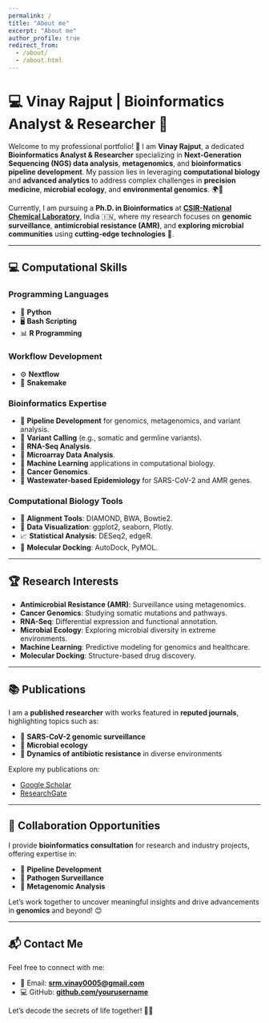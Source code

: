 ```yaml
---
permalink: /
title: "About me"
excerpt: "About me"
author_profile: true
redirect_from: 
  - /about/
  - /about.html
---
```


# 💻 Vinay Rajput | Bioinformatics Analyst & Researcher 🧬

Welcome to my professional portfolio! 🎉 I am **Vinay Rajput**, a dedicated **Bioinformatics Analyst & Researcher** specializing in **Next-Generation Sequencing (NGS) data analysis**, **metagenomics**, and **bioinformatics pipeline development**. My passion lies in leveraging **computational biology** and **advanced analytics** to address complex challenges in **precision medicine**, **microbial ecology**, and **environmental genomics**. 🌍🧬  

Currently, I am pursuing a **Ph.D. in Bioinformatics** at [**CSIR-National Chemical Laboratory**](https://www.ncl-india.org), India 🇮🇳, where my research focuses on **genomic surveillance**, **antimicrobial resistance (AMR)**, and **exploring microbial communities** using **cutting-edge technologies** 🚀.  

---

## 💻 Computational Skills  
### Programming Languages  
- 🐍 **Python**  
- 🖥️ **Bash Scripting**  
- 📊 **R Programming**

### Workflow Development  
- ⚙️ **Nextflow**  
- 🔗 **Snakemake**

### Bioinformatics Expertise  
- 🔬 **Pipeline Development** for genomics, metagenomics, and variant analysis.  
- 🧬 **Variant Calling** (e.g., somatic and germline variants).  
- 🧪 **RNA-Seq Analysis**.  
- 🧾 **Microarray Data Analysis**.  
- 🤖 **Machine Learning** applications in computational biology.  
- 🧠 **Cancer Genomics**.  
- 🧹 **Wastewater-based Epidemiology** for SARS-CoV-2 and AMR genes.  

### Computational Biology Tools  
- 📂 **Alignment Tools**: DIAMOND, BWA, Bowtie2.  
- 📜 **Data Visualization**: ggplot2, seaborn, Plotly.  
- 📈 **Statistical Analysis**: DESeq2, edgeR.  
- 🧩 **Molecular Docking**: AutoDock, PyMOL.

---

## 🏆 Research Interests  
- **Antimicrobial Resistance (AMR)**: Surveillance using metagenomics.  
- **Cancer Genomics**: Studying somatic mutations and pathways.  
- **RNA-Seq**: Differential expression and functional annotation.  
- **Microbial Ecology**: Exploring microbial diversity in extreme environments.  
- **Machine Learning**: Predictive modeling for genomics and healthcare.  
- **Molecular Docking**: Structure-based drug discovery.  

---

## 📚 Publications  
I am a **published researcher** with works featured in **reputed journals**, highlighting topics such as:  
- 🦠 **SARS-CoV-2 genomic surveillance**  
- 🧬 **Microbial ecology**  
- 💊 **Dynamics of antibiotic resistance** in diverse environments  

Explore my publications on:  
- [Google Scholar](https://scholar.google.com)  
- [ResearchGate](https://www.researchgate.net)  

---

## 🤝 Collaboration Opportunities  
I provide **bioinformatics consultation** for research and industry projects, offering expertise in:  
- 🔧 **Pipeline Development**  
- 🦠 **Pathogen Surveillance**  
- 🧬 **Metagenomic Analysis**  

Let’s work together to uncover meaningful insights and drive advancements in **genomics** and beyond! 😊  

---

## 📬 Contact Me  
Feel free to connect with me:  
- 📧 Email: **[srm.vinay0005@gmail.com](mailto:srm.vinay0005@gmail.com)**  
- 💻 GitHub: **[github.com/yourusername](https://github.com/yourusername)**  

Let’s decode the secrets of life together! 🧬✨
